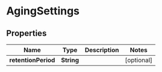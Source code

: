 

# AgingSettings


## Properties

| Name | Type | Description | Notes |
|------------ | ------------- | ------------- | -------------|
|**retentionPeriod** | **String** |  |  [optional] |



